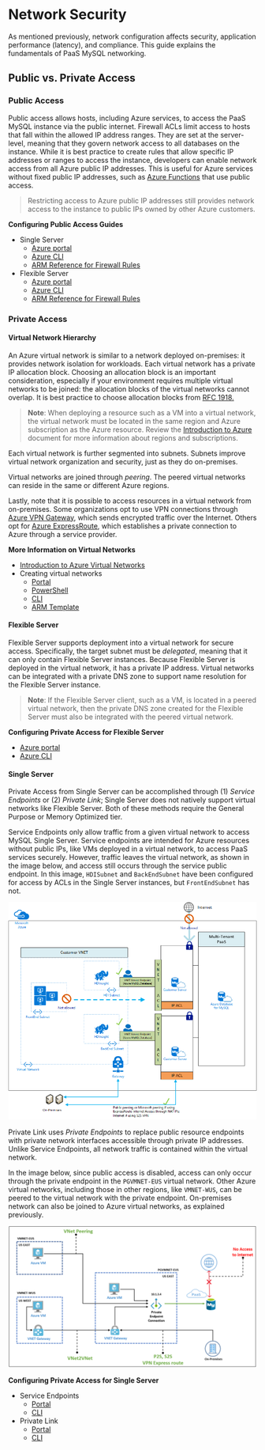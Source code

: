 # Network Security

As mentioned previously, network configuration affects security, application performance (latency), and compliance. This guide explains the fundamentals of PaaS MySQL networking.

## Public vs. Private Access

### Public Access

Public access allows hosts, including Azure services, to access the PaaS MySQL instance via the public internet. Firewall ACLs limit access to hosts that fall within the allowed IP address ranges. They are set at the server-level, meaning that they govern network access to all databases on the instance. While it is best practice to create rules that allow specific IP addresses or ranges to access the instance, developers can enable network access from all Azure public IP addresses. This is useful for Azure services without fixed public IP addresses, such as [Azure Functions](https://docs.microsoft.com/azure/azure-functions/functions-overview) that use public access.

> Restricting access to Azure public IP addresses still provides network access to the instance to public IPs owned by other Azure customers.

**Configuring Public Access Guides**

- Single Server
  - [Azure portal](https://docs.microsoft.com/azure/mysql/howto-manage-firewall-using-portal)
  - [Azure CLI](https://docs.microsoft.com/azure/mysql/howto-manage-firewall-using-cli)
  - [ARM Reference for Firewall Rules](https://docs.microsoft.com/azure/templates/microsoft.dbformysql/servers/firewallrules?tabs=json)
- Flexible Server
  - [Azure portal](https://docs.microsoft.com/azure/mysql/flexible-server/how-to-manage-firewall-portal)
  - [Azure CLI](https://docs.microsoft.com/azure/mysql/flexible-server/how-to-manage-firewall-cli)
  - [ARM Reference for Firewall Rules](https://docs.microsoft.com/azure/templates/microsoft.dbformysql/flexibleservers/firewallrules?tabs=json)

### Private Access

#### Virtual Network Hierarchy

An Azure virtual network is similar to a network deployed on-premises: it provides network isolation for workloads. Each virtual network has a private IP allocation block. Choosing an allocation block is an important consideration, especially if your environment requires multiple virtual networks to be joined: the allocation blocks of the virtual networks cannot overlap. It is best practice to choose allocation blocks from [RFC 1918.](https://datatracker.ietf.org/doc/html/rfc1918)

> **Note**: When deploying a resource such as a VM into a virtual network, the virtual network must be located in the same region and Azure subscription as the Azure resource. Review the [Introduction to Azure](../02_IntroToMySQL/02_02_Introduction_to_Azure.md) document for more information about regions and subscriptions.

Each virtual network is further segmented into subnets. Subnets improve virtual network organization and security, just as they do on-premises.

Virtual networks are joined through *peering*. The peered virtual networks can reside in the same or different Azure regions. 

Lastly, note that it is possible to access resources in a virtual network from on-premises. Some organizations opt to use VPN connections through [Azure VPN Gateway](https://docs.microsoft.com/azure/vpn-gateway/vpn-gateway-about-vpngateways), which sends encrypted traffic over the Internet. Others opt for [Azure ExpressRoute](https://docs.microsoft.com/azure/expressroute/expressroute-introduction), which establishes a private connection to Azure through a service provider.

**More Information on Virtual Networks**

- [Introduction to Azure Virtual Networks](https://docs.microsoft.com/learn/modules/introduction-to-azure-virtual-networks/)
- Creating virtual networks
  - [Portal](https://docs.microsoft.com/azure/virtual-network/quick-create-portal)
  - [PowerShell](https://docs.microsoft.com/azure/virtual-network/quick-create-powershell)
  - [CLI](https://docs.microsoft.com/azure/virtual-network/quick-create-cli)
  - [ARM Template](https://docs.microsoft.com/azure/virtual-network/quick-create-template)

#### Flexible Server

Flexible Server supports deployment into a virtual network for secure access. Specifically, the target subnet must be *delegated*, meaning that it can only contain Flexible Server instances. Because Flexible Server is deployed in the virtual network, it has a private IP address. Virtual networks can be integrated with a private DNS zone to support name resolution for the Flexible Server instance.

> **Note**: If the Flexible Server client, such as a VM, is located in a peered virtual network, then the private DNS zone created for the Flexible Server must also be integrated with the peered virtual network.

**Configuring Private Access for Flexible Server**

- [Azure portal](https://docs.microsoft.com/azure/mysql/flexible-server/how-to-manage-virtual-network-portal)
- [Azure CLI](https://docs.microsoft.com/azure/mysql/flexible-server/how-to-manage-virtual-network-cli)

#### Single Server

Private Access from Single Server can be accomplished through (1) *Service Endpoints* or (2) *Private Link*; Single Server does not natively support virtual networks like Flexible Server. Both of these methods require the General Purpose or Memory Optimized tier.

Service Endpoints only allow traffic from a given virtual network to access MySQL Single Server. Service endpoints are intended for Azure resources without public IPs, like VMs deployed in a virtual network, to access PaaS services securely. However, traffic leaves the virtual network, as shown in the image below, and access still occurs through the service public endpoint. In this image, `HDISubnet` and `BackEndSubnet` have been configured for access by ACLs in the Single Server instances, but `FrontEndSubnet` has not.

![This image demonstrates how VNet service endpoints allow access to Single Server, but data leaves the virtual network.](./media/vnet-concept.png "Service endpoints and Single Server")

Private Link uses *Private Endpoints* to replace public resource endpoints with private network interfaces accessible through private IP addresses. Unlike Service Endpoints, all network traffic is contained within the virtual network.

In the image below, since public access is disabled, access can only occur through the private endpoint in the `PGVMNET-EUS` virtual network. Other Azure virtual networks, including those in other regions, like `VMNET-WUS`, can be peered to the virtual network with the private endpoint. On-premises network can also be joined to Azure virtual networks, as explained previously. 

![This image explains how private endpoints work to bring PaaS services into virtual networks.](./media/show-private-link-overview.png "Private endpoints")

**Configuring Private Access for Single Server**

- Service Endpoints
  - [Portal](https://docs.microsoft.com/azure/mysql/howto-manage-vnet-using-portal)
  - [CLI](https://docs.microsoft.com/azure/mysql/howto-manage-vnet-using-cli)
- Private Link
  - [Portal](https://docs.microsoft.com/azure/mysql/howto-configure-privatelink-portal)
  - [CLI](https://docs.microsoft.com/azure/mysql/howto-configure-privatelink-cli)
